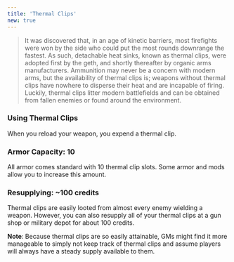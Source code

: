 ```yaml
---
title: 'Thermal Clips'
new: true
---
```


>It was discovered that, in an age of kinetic barriers, most firefights were won by the side who could put the most
rounds downrange the fastest. As such, detachable heat sinks, known as thermal clips, were adopted first by the geth,
and shortly thereafter by organic arms manufacturers. Ammunition may never be a concern with modern arms, but the
availability of thermal clips is; weapons without thermal clips have nowhere to disperse their heat and are incapable of
firing. Luckily, thermal clips litter modern battlefields and can be obtained from fallen enemies or found around the
environment.

### Using Thermal Clips
When you reload your weapon, you expend a thermal clip.

### Armor Capacity: 10
All armor comes standard with 10 thermal clip slots. Some armor and mods allow you to increase this amount.

### Resupplying: ~100 credits
Thermal clips are easily looted from almost every enemy wielding a weapon. However, you can also resupply all of your
thermal clips at a gun shop or military depot for about 100 credits.

__Note__: Because thermal clips are so easily attainable, GMs might find it more manageable to simply not keep track of
thermal clips and assume players will always have a steady supply available to them.
